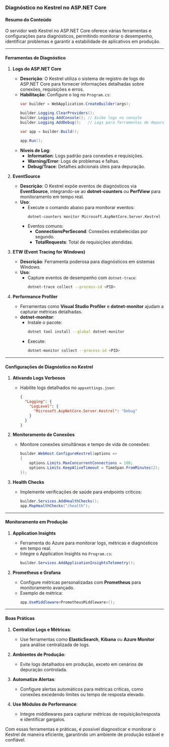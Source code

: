 ### Diagnóstico no Kestrel no ASP.NET Core

#### Resumo do Conteúdo
O servidor web Kestrel no ASP.NET Core oferece várias ferramentas e configurações para diagnósticos, permitindo monitorar o desempenho, identificar problemas e garantir a estabilidade de aplicativos em produção.

---

#### Ferramentas de Diagnóstico

1. **Logs do ASP.NET Core**
   - **Descrição**: O Kestrel utiliza o sistema de registro de logs do ASP.NET Core para fornecer informações detalhadas sobre conexões, requisições e erros.
   - **Habilitação**:
     Configure o log no `Program.cs`:
     ```csharp
     var builder = WebApplication.CreateBuilder(args);

     builder.Logging.ClearProviders();
     builder.Logging.AddConsole(); // Exibe logs no console
     builder.Logging.AddDebug();   // Logs para ferramentas de depuração

     var app = builder.Build();

     app.Run();
     ```
   - **Níveis de Log**:
     - **Information**: Logs padrão para conexões e requisições.
     - **Warning/Error**: Logs de problemas e falhas.
     - **Debug/Trace**: Detalhes adicionais úteis para depuração.

2. **EventSource**
   - **Descrição**: O Kestrel expõe eventos de diagnósticos via **EventSource**, integrando-se ao **dotnet-counters** ou **PerfView** para monitoramento em tempo real.
   - **Uso**:
     - Execute o comando abaixo para monitorar eventos:
       ```bash
       dotnet-counters monitor Microsoft.AspNetCore.Server.Kestrel
       ```
     - Eventos comuns:
       - **ConnectionsPerSecond**: Conexões estabelecidas por segundo.
       - **TotalRequests**: Total de requisições atendidas.

3. **ETW (Event Tracing for Windows)**
   - **Descrição**: Ferramenta poderosa para diagnósticos em sistemas Windows.
   - **Uso**:
     - Capture eventos de desempenho com `dotnet-trace`:
       ```bash
       dotnet-trace collect --process-id <PID>
       ```

4. **Performance Profiler**
   - Ferramentas como **Visual Studio Profiler** e **dotnet-monitor** ajudam a capturar métricas detalhadas.
   - **dotnet-monitor**:
     - Instale o pacote:
       ```bash
       dotnet tool install --global dotnet-monitor
       ```
     - Execute:
       ```bash
       dotnet-monitor collect --process-id <PID>
       ```

---

#### Configurações de Diagnóstico no Kestrel

1. **Ativando Logs Verbosos**
   - Habilite logs detalhados no `appsettings.json`:
     ```json
     {
       "Logging": {
         "LogLevel": {
           "Microsoft.AspNetCore.Server.Kestrel": "Debug"
         }
       }
     }
     ```

2. **Monitoramento de Conexões**
   - Monitore conexões simultâneas e tempo de vida de conexões:
     ```csharp
     builder.WebHost.ConfigureKestrel(options =>
     {
         options.Limits.MaxConcurrentConnections = 100;
         options.Limits.KeepAliveTimeout = TimeSpan.FromMinutes(2);
     });
     ```

3. **Health Checks**
   - Implemente verificações de saúde para endpoints críticos:
     ```csharp
     builder.Services.AddHealthChecks();
     app.MapHealthChecks("/health");
     ```

---

#### Monitoramento em Produção

1. **Application Insights**
   - Ferramenta do Azure para monitorar logs, métricas e diagnósticos em tempo real.
   - Integre o Application Insights no `Program.cs`:
     ```csharp
     builder.Services.AddApplicationInsightsTelemetry();
     ```

2. **Prometheus e Grafana**
   - Configure métricas personalizadas com **Prometheus** para monitoramento avançado.
   - Exemplo de métrica:
     ```csharp
     app.UseMiddleware<PrometheusMiddleware>();
     ```

---

#### Boas Práticas

1. **Centralize Logs e Métricas**:
   - Use ferramentas como **ElasticSearch**, **Kibana** ou **Azure Monitor** para análise centralizada de logs.

2. **Ambientes de Produção**:
   - Evite logs detalhados em produção, exceto em cenários de depuração controlada.

3. **Automatize Alertas**:
   - Configure alertas automáticos para métricas críticas, como conexões excedendo limites ou tempo de resposta elevado.

4. **Use Módulos de Performance**:
   - Integre middlewares para capturar métricas de requisição/resposta e identificar gargalos.

Com essas ferramentas e práticas, é possível diagnosticar e monitorar o Kestrel de maneira eficiente, garantindo um ambiente de produção estável e confiável.